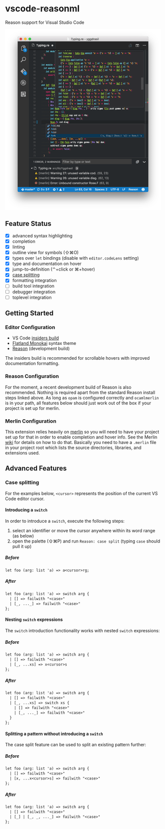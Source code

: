 # vscode-reasonml

Reason support for Visual Studio Code

![screenshot](https://github.com/freebroccolo/vscode-reasonml/raw/master/assets/screenshot.png)

## Feature Status

- [x] advanced syntax highlighting
- [x] completion
- [x] linting
- [x] outline view for symbols (⇧⌘O)
- [x] types over `let` bindings (disable with `editor.codeLens` setting)
- [x] type and documentation on hover
- [x] jump-to-definition (⌃+click or ⌘+hover)
- [x] [case splitting](#case-splitting)
- [x] formatting integration
- [ ] build tool integration
- [ ] debugger integration
- [ ] toplevel integration

## Getting Started

### Editor Configuration

- VS Code [insiders build](https://code.visualstudio.com/insiders)
- [Flatland Monokai](https://marketplace.visualstudio.com/items?itemName=gerane.Theme-FlatlandMonokai) syntax theme
- [Reason](https://github.com/facebook/reason#contributing-to-development) (development build)

The insiders build is recommended for scrollable hovers with improved documentation formatting.

### Reason Configuration

For the moment, a recent development build of Reason is also recommended. Nothing is required apart
from the standard Reason install steps linked above. As long as `opam` is configured correctly and
`ocamlmerlin` is in your path, all features below should just work out of the box if your project is
set up for merlin.

### Merlin Configuration

This extension relies heavily on [merlin](https://github.com/the-lambda-church/merlin) so you will
need to have your project set up for that in order to enable completion and hover info. See the
Merlin [wiki](https://github.com/the-lambda-church/merlin/wiki/project-configuration) for details on
how to do that. Basically you need to have a `.merlin` file in your project root which lists the
source directories, libraries, and extensions used.

## Advanced Features

### Case splitting

For the examples below, `<cursor>` represents the position of the current VS Code editor cursor.

#### Introducing a `switch`

In order to introduce a `switch`, execute the following steps:

1. select an identifier or move the cursor anywhere within its word range (as below)
2. open the palette (⇧⌘P) and run `Reason: case split` (typing `case` should pull it up)

##### Before
```
let foo (arg: list 'a) => a<cursor>rg;
```

##### After
```
let foo (arg: list 'a) => switch arg {
  | [] => failwith "<case>"
  | [_, ..._] => failwith "<case>"
};
```

#### Nesting `switch` expressions

The `switch` introduction functionality works with nested `switch` expressions:

##### Before
```
let foo (arg: list 'a) => switch arg {
  | [] => failwith "<case>"
  | [_, ...xs] => x<cursor>s
};
```

##### After
```
let foo (arg: list 'a) => switch arg {
  | [] => failwith "<case>"
  | [_, ...xs] => switch xs {
    | [] => failwith "<case>"
    | [_, ..._] => failwith "<case>"
  }
};
```

#### Splitting a pattern without introducing a `switch`

The case split feature can be used to split an existing pattern further:

##### Before
```
let foo (arg: list 'a) => switch arg {
  | [] => failwith "<case>"
  | [x, ...x<cursor>s] => failwith "<case>"
};
```

##### After
```
let foo (arg: list 'a) => switch arg {
  | [] => failwith "<case>"
  | [_] | [_, _, ..._] => failwith "<case>"
};
```
